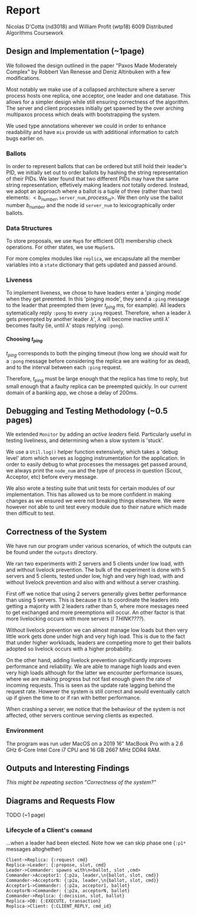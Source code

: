 # Report

Nicolas D'Cotta (nd3018) and William Profit (wtp18)
6009 Distributed Algorithms 
Coursework

## Design and Implementation (~1page)

We followed the design outlined in the paper "Paxos Made Moderately Complex"
by Robbert Van Renesse and Deniz Altinbuken with a few modifications.

Most notably we make use of a collapsed architecture where a server process
hosts one replica, one acceptor, one leader and one database. This allows for
a simpler design while still ensuring correctness of the algorithm. The
server and client processes initially get spawned by the over arching
multipaxos process which deals with bootstrapping the system.

We used type annotations wherever we could in order to enhance readability
and have `mix` provide us with additional information to catch bugs earlier
on.

### Ballots

In order to represent ballots that can be ordered but still hold their
leader's PID, we initially set out to order ballots by hashing the string
representation of their PIDs. We later found that two different PIDs may have
the same string representation, effetively making leaders _not_ totally
ordered. Instead, we adopt an approach where a ballot is a tuple of three
(rather than two) elements: $<b_{number}, \texttt{server\_num},
process_{id}>$. We then only use the ballot number $b_{number}$ and the node
id $\texttt{server\_num}$ to lexicographically order ballots.

### Data Structures

To store proposals, we use `Map`s for efficient $O(1)$ membership check
operations. For other states, we use `MapSet`s.

For more complex modules like `replica`, we encapsulate all the member
variables into a `state` dictionary that gets updated and passed around.

### Liveness

To implement liveness, we chose to have leaders enter a 'pinging mode' when
they get preemted. In this 'pinging mode', they send a `:ping` message to the
leader that preempted them (ever $t_{ping}$ ms, for example). All leaders
sytematically reply `:pong` to every `:ping` request. Therefore, when a
leader $\lambda$ gets preempted by another leader $\lambda'$, $\lambda$ will
become inactive until $\lambda'$ becomes faulty (ie, until $\lambda'$ stops
replying `:pong`).

#### Choosing $t_{ping}$

$t_{ping}$ corresponds to both the pinging timeout (how long we should wait
for a `:pong` message before considering the replica we are waiting for as
dead), and to the interval between each `:ping` request.

Therefore, $t_{ping}$ must be large enough that the replica has time to
reply, but small enough that a faulty replica can be preempted quickly. In
our current domain of a banking app, we chose a delay of 200ms.

## Debugging and Testing Methodology (~0.5 pages)

We extended `Monitor` by adding an _active leaders_ field. Particularly
useful in testing liveliness, and determining when a slow system is 'stuck'.

We use a `Util.log()` helper function extensively, which takes a 'debug
level' atom which serves as logging instrumentation for the application. In
order to easily debug to what processes the messages get passed around, we
always print the `node_num` and the type of process in question (Scout,
Acceptor, etc) before every message.

We also wrote a testing suite that unit tests for certain modules of our
implementation. This has allowed us to be more confident in making changes as
we ensured we were not breaking things elsewhere. We were however not able to
unit test every module due to their nature which made then difficult to test.

## Correctness of the System

We have run our program under various scenarios, of which the outputs can be
found under the `outputs` directory.

We ran two experiments with 2 servers and 5 clients under low load, with and
without livelock prevention. The bulk of the experiment is done with 5
servers and 5 clients, tested under low, high and very high load, with and
without livelock prevention and also with and without a server crashing.

First off we notice that using 2 servers generally gives better performance
than using 5 servers. This is because it is to coordinate the leaders into
getting a majority with 2 leaders rather than 5, where more messages need to
get exchanged and more preemptions will occur. An other factor is that more
livelocking occurs with more servers (*I THINK????*).

Without livelock prevention we can almost manage low loads but then very
little work gets done under high and very high load. This is due to the fact
that under higher workloads, leaders are competing more to get their ballots
adopted so livelock occurs with a higher probability.

On the other hand, adding livelock prevention significantly improves
performance and reliability. We are able to manage high loads and even very
high loads although for the latter we encounter performance issues, where we
are making progress but not fast enough given the rate of incoming requests.
This is seen as the update rate lagging behind the request rate. However the
system is still correct and would eventually catch up if given the time to or
if ran with better performance.

When crashing a server, we notice that the behaviour of the system is not
affected, other servers continue serving clients as expected.

### Environment

The program was run uder MacOS on a 2019 16" MacBook Pro with a 2.6 GHz
6-Core Intel Core i7 CPU and 16 GB 2667 MHz DDR4 RAM.

## Outputs and Interesting Findings

*This might be repeating section "Correctness of the system?"*

## Diagrams and Requests Flow

TODO (~1 page)

### Lifecycle of a Client's `command`
...when a leader had been elected. Note how we can skip phase one (`:p1*` messages altoghether)
```sequence
Client->Replica: {:request cmd}
Replica->Leader: {:propose, slot, cmd}
Leader->Commander: spawns with\n<ballot, slot ,cmd>
Commander->Acceptor1: {:p2a, leader,\n{ballot, slot, cmd}}
Commander->AcceptorN: {:p2a, leader,\n{ballot, slot, cmd}}
Acceptor1->Commander: {:p2a, acceptor1, ballot}
AcceptorN->Commander: {:p2a, acceptorN, ballot}
Commander->Replica: {:decision, slot, ballot}
Replica->DB: {:EXECUTE, transaction}
Replica->Client: {:CLIENT_REPLY, cmd_id}
```